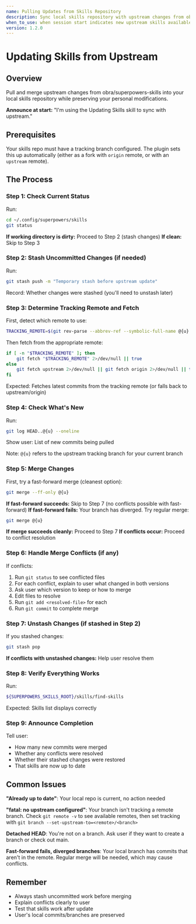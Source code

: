 ```yaml
---
name: Pulling Updates from Skills Repository
description: Sync local skills repository with upstream changes from obra/superpowers-skills
when_to_use: when session start indicates new upstream skills available, or when manually updating to latest versions
version: 1.2.0
---
```


# Updating Skills from Upstream

## Overview

Pull and merge upstream changes from obra/superpowers-skills into your local skills repository while preserving your personal modifications.

**Announce at start:** "I'm using the Updating Skills skill to sync with upstream."

## Prerequisites

Your skills repo must have a tracking branch configured. The plugin sets this up automatically (either as a fork with `origin` remote, or with an `upstream` remote).

## The Process

### Step 1: Check Current Status

Run:
```bash
cd ~/.config/superpowers/skills
git status
```

**If working directory is dirty:** Proceed to Step 2 (stash changes)
**If clean:** Skip to Step 3

### Step 2: Stash Uncommitted Changes (if needed)

Run:
```bash
git stash push -m "Temporary stash before upstream update"
```

Record: Whether changes were stashed (you'll need to unstash later)

### Step 3: Determine Tracking Remote and Fetch

First, detect which remote to use:
```bash
TRACKING_REMOTE=$(git rev-parse --abbrev-ref --symbolic-full-name @{u} 2>/dev/null | cut -d'/' -f1 || echo "")
```

Then fetch from the appropriate remote:
```bash
if [ -n "$TRACKING_REMOTE" ]; then
    git fetch "$TRACKING_REMOTE" 2>/dev/null || true
else
    git fetch upstream 2>/dev/null || git fetch origin 2>/dev/null || true
fi
```

Expected: Fetches latest commits from the tracking remote (or falls back to upstream/origin)

### Step 4: Check What's New

Run:
```bash
git log HEAD..@{u} --oneline
```

Show user: List of new commits being pulled

Note: `@{u}` refers to the upstream tracking branch for your current branch

### Step 5: Merge Changes

First, try a fast-forward merge (cleanest option):
```bash
git merge --ff-only @{u}
```

**If fast-forward succeeds:** Skip to Step 7 (no conflicts possible with fast-forward)
**If fast-forward fails:** Your branch has diverged. Try regular merge:
```bash
git merge @{u}
```

**If merge succeeds cleanly:** Proceed to Step 7
**If conflicts occur:** Proceed to conflict resolution

### Step 6: Handle Merge Conflicts (if any)

If conflicts:
1. Run `git status` to see conflicted files
2. For each conflict, explain to user what changed in both versions
3. Ask user which version to keep or how to merge
4. Edit files to resolve
5. Run `git add <resolved-file>` for each
6. Run `git commit` to complete merge

### Step 7: Unstash Changes (if stashed in Step 2)

If you stashed changes:
```bash
git stash pop
```

**If conflicts with unstashed changes:** Help user resolve them

### Step 8: Verify Everything Works

Run:
```bash
${SUPERPOWERS_SKILLS_ROOT}/skills/find-skills
```

Expected: Skills list displays correctly

### Step 9: Announce Completion

Tell user:
- How many new commits were merged
- Whether any conflicts were resolved
- Whether their stashed changes were restored
- That skills are now up to date

## Common Issues

**"Already up to date"**: Your local repo is current, no action needed

**"fatal: no upstream configured"**: Your branch isn't tracking a remote branch. Check `git remote -v` to see available remotes, then set tracking with `git branch --set-upstream-to=<remote>/<branch>`

**Detached HEAD**: You're not on a branch. Ask user if they want to create a branch or check out main.

**Fast-forward fails, diverged branches**: Your local branch has commits that aren't in the remote. Regular merge will be needed, which may cause conflicts.

## Remember

- Always stash uncommitted work before merging
- Explain conflicts clearly to user
- Test that skills work after update
- User's local commits/branches are preserved
